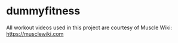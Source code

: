 # dummyfitness

All workout videos used in this project are courtesy of Muscle Wiki: https://musclewiki.com
